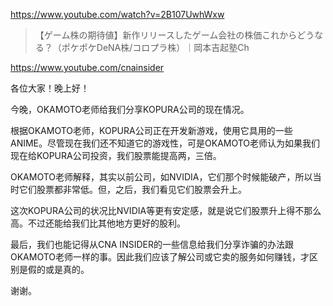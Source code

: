 https://www.youtube.com/watch?v=2B107UwhWxw
 
> 【ゲーム株の期待値】新作リリースしたゲーム会社の株価これからどうなる？（ポケポケDeNA株/コロプラ株）｜岡本吉起塾Ch

https://www.youtube.com/cnainsider

各位大家！晚上好！

今晚，OKAMOTO老师给我们分享KOPURA公司的现在情况。

根据OKAMOTO老师，KOPURA公司正在开发新游戏，使用它具用的一些ANIME。尽管现在我们还不知道它的游戏性，可是OKAMOTO老师认为如果我们现在给KOPURA公司投资，我们股票能提高两，三倍。

OKAMOTO老师解释，其实以前公司，如NVIDIA，它们那个时候能破产，所以当时它们股票都非常低。但，之后，我们看见它们股票会升上。

这次KOPURA公司的状况比NVIDIA等更有安定感，就是说它们股票升上得不那么高。不过还能给我们比其他地方更好的股利。

最后，我们也能记得从CNA INSIDER的一些信息给我们分享诈骗的办法跟OKAMOTO老师一样的事。因此我们应该了解公司或它卖的服务如何赚钱，才区别是假的或是真的。

谢谢。
